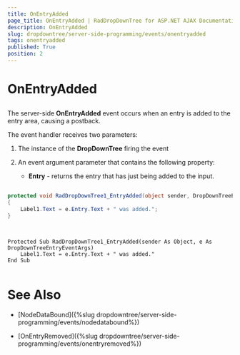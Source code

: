 ```yaml
---
title: OnEntryAdded
page_title: OnEntryAdded | RadDropDownTree for ASP.NET AJAX Documentation
description: OnEntryAdded
slug: dropdowntree/server-side-programming/events/onentryadded
tags: onentryadded
published: True
position: 2
---
```


# OnEntryAdded



## 

The server-side **OnEntryAdded** event occurs when an entry is added to the entry area, causing a postback.

The event handler receives two parameters:

1. The instance of the **DropDownTree** firing the event

2. An event argument parameter that contains the following property:

	* **Entry** - returns the entry that has just being added to the input.
	
	
	
````C#
	
protected void RadDropDownTree1_EntryAdded(object sender, DropDownTreeEntryEventArgs e)
{
	Label1.Text = e.Entry.Text + " was added.";
}
	
````
````VB.NET
	
Protected Sub RadDropDownTree1_EntryAdded(sender As Object, e As DropDownTreeEntryEventArgs)
	Label1.Text = e.Entry.Text + " was added."
End Sub
	
````


# See Also

 * [NodeDataBound]({%slug dropdowntree/server-side-programming/events/nodedatabound%})

 * [OnEntryRemoved]({%slug dropdowntree/server-side-programming/events/onentryremoved%})
